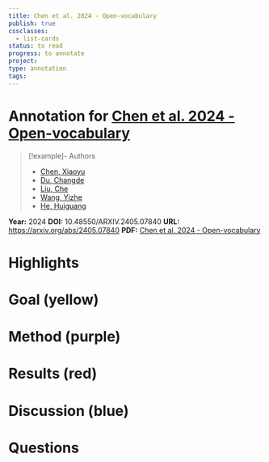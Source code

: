 ```yaml
---
title: Chen et al. 2024 - Open-vocabulary
publish: true
cssclasses:
  - list-cards
status: to read
progress: to annotate
project:
type: annotation
tags:
---
```

# Annotation for [Chen et al. 2024 - Open-vocabulary](Papers/References/Chen%20et%20al.%202024%20-%20Open-vocabulary)

> [!example]- Authors
> - [Chen, Xiaoyu](Chen%2C%20Xiaoyu)
> - [Du, Changde](Du%2C%20Changde)
> - [Liu, Che](Liu%2C%20Che)
> - [Wang, Yizhe](Wang%2C%20Yizhe)
> - [He, Huiguang](He%2C%20Huiguang)

**Year:** 2024
**DOI:** 10.48550/ARXIV.2405.07840
**URL:** https://arxiv.org/abs/2405.07840
**PDF:** [Chen et al. 2024 - Open-vocabulary](Papers/PDFs/Chen%20et%20al.%202024%20-%20Open-vocabulary%20Auditory%20Neural%20Decoding%20Using%20fMRI-prompted%20LLM.pdf)

# Highlights


# Goal (yellow)


# Method (purple)


# Results (red)


# Discussion (blue)


# Questions


